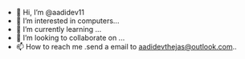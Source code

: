 - 👋 Hi, I’m @aadidev11
- 👀 I’m interested in computers...
- 🌱 I’m currently learning ...
- 💞️ I’m looking to collaborate on ...
- 📫 How to reach me .send a email to aadidevthejas@outlook.com..

<!---
aadidev11/aadidev11 is a ✨ special ✨ repository because its `README.md` (this file) appears on your GitHub profile.
You can click the Preview link to take a look at your changes.
--->
